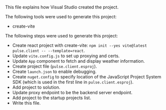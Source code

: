 This file explains how Visual Studio created the project.

The following tools were used to generate this project:
- create-vite

The following steps were used to generate this project:
- Create react project with create-vite: `npm init --yes vite@latest pulse.client -- --template=react`.
- Update `vite.config.js` to set up proxying and certs.
- Update `App` component to fetch and display weather information.
- Create project file (`pulse.client.esproj`).
- Create `launch.json` to enable debugging.
- Create `nuget.config` to specify location of the JavaScript Project System SDK (which is used in the first line in `pulse.client.esproj`).
- Add project to solution.
- Update proxy endpoint to be the backend server endpoint.
- Add project to the startup projects list.
- Write this file.
